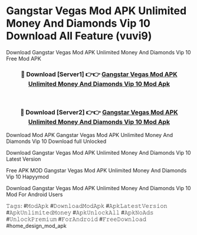 # Gangstar Vegas Mod APK Unlimited Money And Diamonds Vip 10 Download All Feature (vuvi9)
Download Gangstar Vegas Mod APK Unlimited Money And Diamonds Vip 10 Free Mod APK

<div align="center">
<h3>🔴 Download [Server1] 👉👉 <a href="https://apkcomod.com?title=Gangstar_Vegas_Mod_APK_Unlimited_Money_And_Diamonds_Vip_10">Gangstar Vegas Mod APK Unlimited Money And Diamonds Vip 10 Mod Apk</a></h3><br>

<h3>🔴 Download [Server2] 👉👉 <a href="https://apkcomod.com?title=Gangstar_Vegas_Mod_APK_Unlimited_Money_And_Diamonds_Vip_10">Gangstar Vegas Mod APK Unlimited Money And Diamonds Vip 10 Mod Apk</a></h3>
</div>


Download Mod APK Gangstar Vegas Mod APK Unlimited Money And Diamonds Vip 10 Download full Unlocked

Download Gangstar Vegas Mod APK Unlimited Money And Diamonds Vip 10 Latest Version

Free APK MOD Gangstar Vegas Mod APK Unlimited Money And Diamonds Vip 10 Hapyymod

Download Gangstar Vegas Mod APK Unlimited Money And Diamonds Vip 10 Mod For Android Users

𝚃𝚊𝚐𝚜: #𝙼𝚘𝚍𝙰𝚙𝚔 #𝙳𝚘𝚠𝚗𝚕𝚘𝚊𝚍𝙼𝚘𝚍𝙰𝚙𝚔 #𝙰𝚙𝚔𝙻𝚊𝚝𝚎𝚜𝚝𝚅𝚎𝚛𝚜𝚒𝚘𝚗 #𝙰𝚙𝚔𝚄𝚗𝚕𝚒𝚖𝚒𝚝𝚎𝚍𝙼𝚘𝚗𝚎𝚢 #𝙰𝚙𝚔𝚄𝚗𝚕𝚘𝚌𝚔𝙰𝚕𝚕 #𝙰𝚙𝚔𝙽𝚘𝙰𝚍𝚜 #𝚄𝚗𝚕𝚘𝚌𝚔𝙿𝚛𝚎𝚖𝚒𝚞𝚖 #𝙵𝚘𝚛𝙰𝚗𝚍𝚛𝚘𝚒𝚍 #𝙵𝚛𝚎𝚎𝙳𝚘𝚠𝚗𝚕𝚘𝚊𝚍 #home_design_mod_apk
